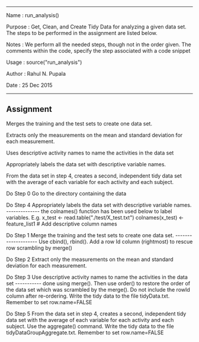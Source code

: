 --------------------------------------------------------------------------------------------
Name        : run_analysis()

Purpose     : Get, Clean, and Create Tidy Data for analyzing a given data set.
              The steps to be performed in the assignment are listed below.

Notes       : We perform all the needed steps, though not in the order given.
              The comments within the code, specify the step associated with a code snippet

Usage       : source("run_analysis")

Author      : Rahul N. Pupala

Date        : 25 Dec 2015

--------------------------------------------------------------------------------------------

Assignment 
--------------------------------------------------------------------------------------------
Merges the training and the test sets to create one data set.

Extracts only the measurements on the mean and standard deviation for each measurement. 

Uses descriptive activity names to name the activities in the data set

Appropriately labels the data set with descriptive variable names. 

From the data set in step 4, creates a second, independent tidy data set with the average of each variable for each activity and each subject.


Do Step 0 Go to the directory containing the data


Do Step 4 Appropriately labels the data set with descriptive variable names. --------------
   the colnames() function has been used below to label variables. E.g.
x_test                  <- read.table("./test/X_test.txt")
colnames(x_test)        <- feature_list1                        # Add descriptive column names


Do Step 1 Merge the training and the test sets to create one data set. --------------------
Use cbind(), rbind(). Add a row Id column (rightmost) to rescue row scrambling by merge()


Do Step 2 Extract only the measurements on the mean and standard deviation for each measurement.


Do Step 3 Use descriptive activity names to name the activities in the data set -----------
done using merge(). Then use order() to restore the order of the data set which was scrambled
by the merge().
Do not include the rowId column after re-ordering.
Write the tidy data to the file tidyData.txt. Remember to set row.name=FALSE


Do Step 5 From the data set in step 4, creates a second, independent tidy data set with the 
   average of each variable for each activity and each subject.
Use the aggregate() command. 
Write the tidy data to the file tidyDataGroupAggregate.txt. Remember to set row.name=FALSE